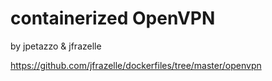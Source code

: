 # containerized OpenVPN

by jpetazzo & jfrazelle

https://github.com/jfrazelle/dockerfiles/tree/master/openvpn
